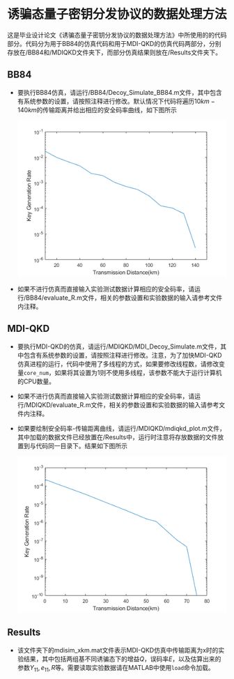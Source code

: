 # 诱骗态量子密钥分发协议的数据处理方法

这是毕业设计论文《诱骗态量子密钥分发协议的数据处理方法》中所使用的的代码部分。代码分为用于BB84的仿真代码和用于MDI-QKD的仿真代码两部分，分别存放在/BB84和/MDIQKD文件夹下，而部分仿真结果则放在/Results文件夹下。

## BB84

* 要执行BB84仿真，请运行/BB84/Decoy_Simulate_BB84.m文件，其中包含有系统参数的设置，请按照注释进行修改。默认情况下代码将遍历$10km-140km$的传输距离并给出相应的安全码率曲线，如下图所示

  ![](./Results/BB84_Simulation.png)

* 如果不进行仿真而直接输入实验测试数据计算相应的安全码率，请运行/BB84/evaluate_R.m文件，相关的参数设置和实验数据的输入请参考文件内注释。

## MDI-QKD

* 要执行MDI-QKD的仿真，请运行/MDIQKD/MDI_Decoy_Simulate.m文件，其中包含有系统参数的设置，请按照注释进行修改。注意，为了加快MDI-QKD仿真进程的运行，代码中使用了多线程的方式，如果要修改线程数，请修改变量`core_num`，如果将其设置为1则不使用多线程，该参数不能大于运行计算机的CPU数量。

* 如果不进行仿真而直接输入实验测试数据计算相应的安全码率，请运行/MDIQKD/evaluate_R.m文件，相关的参数设置和实验数据的输入请参考文件内注释。

* 如果要绘制安全码率-传输距离曲线，请运行/MDIQKD/mdiqkd_plot.m文件，其中加载的数据文件已经放置在/Results中，运行时注意将存放数据的文件放置到与代码同一目录下。结果如下图所示

  ![](./Results/mdiqkd_sim.png)

  


## Results

* 该文件夹下的mdisim_xkm.mat文件表示MDI-QKD仿真中传输距离为x时的实验结果，其中包括两组基不同诱骗态下的增益$Q$，误码率$E$，以及估算出来的参数$Y_{11},e_{11},R$等。需要读取实验数据请在MATLAB中使用`load`命令加载。